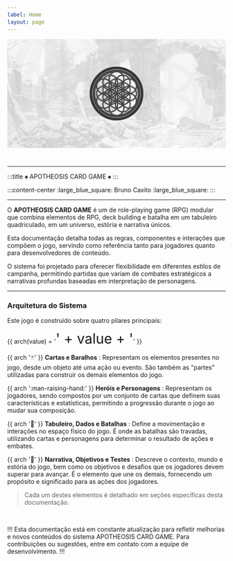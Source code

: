 ```yaml
---
label: Home
layout: page
---
```

![](static/img/banner.jpg)
#

---

<style>
    .title {
        text-align: center;
        font-weight: bold;
        font-size: 2.5em;
        padding-bottom: 0px;
        margin-bottom: 0px;
    }
</style>
:::title
:spades: APOTHEOSIS CARD GAME :spades:
:::

:::content-center
:large_blue_square: Bruno Caxito :large_blue_square:
:::

---

O **APOTHEOSIS CARD GAME** é um de role-playing game (RPG) modular que combina elementos de RPG, deck building e batalha em um tabuleiro quadriculado, em um universo, estória e narrativa únicos.

Esta documentação detalha todas as regras, componentes e interações que compõem o jogo, servindo como referência tanto para jogadores quanto para desenvolvedores de conteúdo.

O sistema foi projetado para oferecer flexibilidade em diferentes estilos de campanha, permitindo partidas que variam de combates estratégicos a narrativas profundas baseadas em interpretação de personagens.

---

### Arquitetura do Sistema

Este jogo é construído sobre quatro pilares principais:

{{ arch(value) = '<span style="font-size: 32px;">' + value + '</span>' }}

{{ arch ':black_joker:' }} **Cartas e Baralhos**
:   Representam os elementos presentes no jogo, desde um objeto até uma ação ou evento. São também as "partes" utilizadas para construir os demais elementos do jogo.

{{ arch ':man-raising-hand:' }} **Heróis e Personagens**
:   Representam os jogadores, sendo compostos por um conjunto de cartas que definem suas características e estatísticas, permitindo a progressão durante o jogo ao mudar sua composição.

{{ arch ':game_die:' }} **Tabuleiro, Dados e Batalhas**
:   Define a movimentação e interações no espaço físico do jogo. É onde as batalhas são travadas, utilizando cartas e personagens para determinar o resultado de ações e embates.

{{ arch ':book:' }} **Narrativa, Objetivos e Testes**
:   Descreve o contexto, mundo e estória do jogo, bem como os objetivos e desafios que os jogadores devem superar para avançar. É o elemento que une os demais, fornecendo um propósito e significado para as ações dos jogadores.

> Cada um destes elementos é detalhado em seções específicas desta documentação.

<br>

!!!
Esta documentação está em constante atualização para refletir melhorias e novos conteúdos do sistema APOTHEOSIS CARD GAME. Para contribuições ou sugestões, entre em contato com a equipe de desenvolvimento.
!!!
